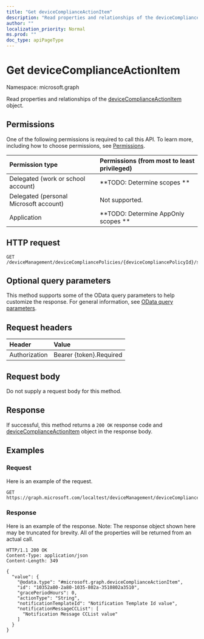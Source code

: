 ```yaml
---
title: "Get deviceComplianceActionItem"
description: "Read properties and relationships of the deviceComplianceActionItem object."
author: ""
localization_priority: Normal
ms.prod: ""
doc_type: apiPageType
---
```


# Get deviceComplianceActionItem

Namespace: microsoft.graph

Read properties and relationships of the [deviceComplianceActionItem](../resources/devicecomplianceactionitem.md) object.

## Permissions
One of the following permissions is required to call this API. To learn more, including how to choose permissions, see [Permissions](/concepts/permissions-reference.md).

|Permission type|Permissions (from most to least privileged)|
|:---|:---|
|Delegated (work or school account)|**TODO: Determine scopes **|
|Delegated (personal Microsoft account)|Not supported.|
|Application|**TODO: Determine AppOnly scopes **|

## HTTP request
<!-- {
  "blockType": "ignored"
}
-->
``` http
GET /deviceManagement/deviceCompliancePolicies/{deviceCompliancePolicyId}/scheduledActionsForRule/{deviceComplianceScheduledActionForRuleId}/scheduledActionConfigurations/{deviceComplianceActionItemId}
```

## Optional query parameters
This method supports some of the OData query parameters to help customize the response. For general information, see [OData query parameters](/graph/query-parameters).

## Request headers
|Header|Value|
|:---|:---|
|Authorization|Bearer {token}.Required|

## Request body
Do not supply a request body for this method.

## Response
If successful, this method returns a `200 OK` response code and [deviceComplianceActionItem](../resources/devicecomplianceactionitem.md) object in the response body.

## Examples

### Request
Here is an example of the request.
<!-- {
  "blockType": "request",
  "name": "get_devicecomplianceactionitem"
}
-->
``` http
GET https://graph.microsoft.com/localtest/deviceManagement/deviceCompliancePolicies/{deviceCompliancePolicyId}/scheduledActionsForRule/{deviceComplianceScheduledActionForRuleId}/scheduledActionConfigurations/{deviceComplianceActionItemId}
```

### Response
Here is an example of the response. Note: The response object shown here may be truncated for brevity. All of the properties will be returned from an actual call.
<!-- {
  "blockType": "response",
  "truncated": true,
  "@odata.type": "microsoft.graph.deviceComplianceActionItem"
}
-->
``` http
HTTP/1.1 200 OK
Content-Type: application/json
Content-Length: 349

{
  "value": {
    "@odata.type": "#microsoft.graph.deviceComplianceActionItem",
    "id": "10352a80-2a80-1035-802a-3510802a3510",
    "gracePeriodHours": 0,
    "actionType": "String",
    "notificationTemplateId": "Notification Template Id value",
    "notificationMessageCCList": [
      "Notification Message CCList value"
    ]
  }
}
```

